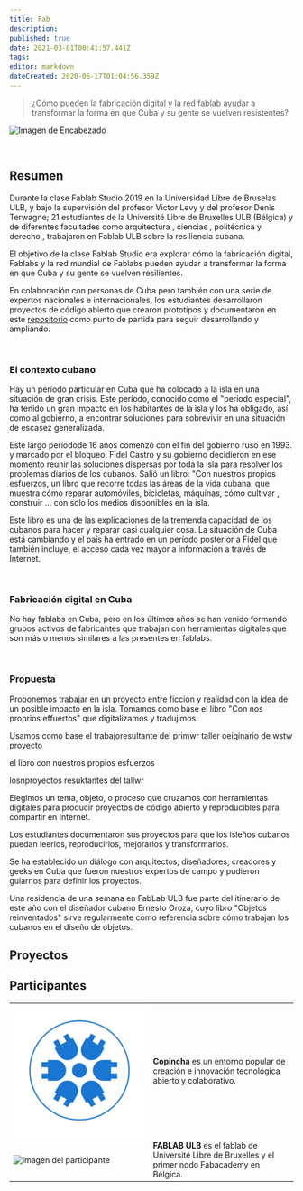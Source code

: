 ```yaml
---
title: Fab
description: 
published: true
date: 2021-03-01T00:41:57.441Z
tags: 
editor: markdown
dateCreated: 2020-06-17T01:04:56.359Z
---
```


> ¿Cómo pueden la fabricación digital y la red fablab ayudar a transformar la forma en que Cuba y su gente se vuelven resistentes?

![Imagen de Encabezado](images/header.jpg) 

<br>


## Resumen

Durante la clase Fablab Studio 2019 en la Universidad Libre de Bruselas ULB, y bajo la supervisión del profesor Victor Levy y del profesor Denis Terwagne; 21 estudiantes de la Université Libre de Bruxelles ULB (Bélgica) y de diferentes facultades como arquitectura , ciencias , politécnica y derecho , trabajaron en Fablab ULB sobre la resiliencia cubana.

El objetivo de la clase Fablab Studio era explorar cómo la fabricación digital, Fablabs y la red mundial de Fablabs pueden ayudar a transformar la forma en que Cuba y su gente se vuelven resilientes.

En colaboración con personas de Cuba pero también con una serie de expertos nacionales e internacionales, los estudiantes desarrollaron proyectos de código abierto que crearon prototipos y documentaron en este [repositorio]() como punto de partida para seguir desarrollando y ampliando.

<br>

### El contexto cubano

Hay un período particular en Cuba que ha colocado a la isla en una situación de gran crisis. Este período, conocido como el "período especial", ha tenido un gran impacto en los habitantes de la isla y los ha obligado, así como al gobierno, a encontrar soluciones para sobrevivir en una situación de escasez generalizada.

Este largo períodode 16 años comenzó con el fin del gobierno ruso en 1993. y marcado por el bloqueo. Fidel Castro y su gobierno decidieron en ese momento reunir las soluciones dispersas por toda la isla para resolver los problemas diarios de los cubanos. Salió un libro: "Con nuestros propios esfuerzos, un libro que recorre todas las áreas de la vida cubana, que muestra cómo reparar automóviles, bicicletas, máquinas, cómo cultivar , construir ... con solo los medios disponibles en la isla.

Este libro es una de las explicaciones de la tremenda capacidad de los cubanos para hacer y reparar casi cualquier cosa. La situación de Cuba está cambiando y el país ha entrado en un período posterior a Fidel que también incluye, el acceso cada vez mayor a información a través de Internet.

<br>

### Fabricación digital en Cuba

No hay fablabs en Cuba, pero en los últimos años se han venido formando grupos activos de fabricantes que trabajan con herramientas digitales que son más o menos similares a las presentes en fablabs.

<br>

### Propuesta

Proponemos trabajar en un proyecto entre ficción y realidad con la idea de un posible impacto en la isla. Tomamos como base el libro "Con nos proprios effuertos" que digitalizamos y tradujimos.

Usamos como base el trabajoresultante del primwr taller oeiginario de wstw proyecto

el libro con nuestros propios esfuerzos

losnproyectos resuktantes del tallwr

Elegimos un tema, objeto, o proceso que cruzamos con herramientas digitales para producir proyectos de código abierto y reproducibles para compartir en Internet. 

Los estudiantes documentaron sus proyectos para que los isleños cubanos puedan leerlos, reproducirlos, mejorarlos y transformarlos.

Se ha establecido un diálogo con arquitectos, diseñadores, creadores y geeks en Cuba que fueron nuestros expertos de campo y pudieron guiarnos para definir los proyectos.

Una residencia de una semana en FabLab ULB fue parte del itinerario de este año con el diseñador cubano Ernesto Oroza, cuyo libro "Objetos reinventados" sirve regularmente como referencia sobre cómo trabajan los cubanos en el diseño de objetos.

## Proyectos




## Participantes

| | |
|-|-|
|![imagen del participante](/grupo-copincha.jpg)| **Copincha** es un entorno popular de creación e innovación tecnológica abierto y colaborativo. |
|![imagen del participante](/grupo-fablabulb.jpg)| **FABLAB ULB** es el fablab de Université Libre de Bruxelles y el primer nodo Fabacademy en Bélgica. |

